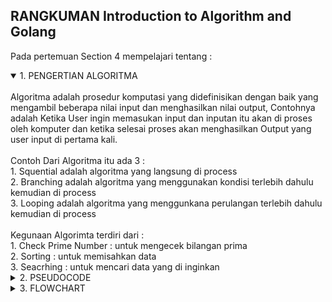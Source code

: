 ## RANGKUMAN Introduction to Algorithm and Golang

Pada pertemuan Section 4 mempelajari tentang :

<details open>
<summary>1. PENGERTIAN ALGORITMA</summary>
<br>
Algoritma adalah prosedur komputasi yang didefinisikan dengan baik yang mengambil beberapa nilai input dan menghasilkan nilai output, Contohnya adalah Ketika User ingin memasukan input dan inputan itu akan di proses oleh komputer dan ketika selesai proses akan menghasilkan Output yang user input di pertama kali.
<br>
<br>
Contoh Dari Algoritma itu ada 3 :
<br>
 1. Squential adalah algoritma yang langsung di process
   <br>
 2. Branching adalah algoritma yang menggunakan kondisi terlebih dahulu kemudian di process
   <br>
 3. Looping adalah algoritma yang menggunkana perulangan terlebih dahulu kemudian di process
<br>
<br>
Kegunaan Algorimta terdiri dari :
<br>
 1. Check Prime Number : untuk mengecek bilangan prima
   <br>
 2. Sorting            : untuk memisahkan data
   <br>
 3. Seacrhing          : untuk mencari data yang di inginkan
</details>

<details>
<summary>2. PSEUDOCODE</summary>
<br>
Pseudocode adalah deskripsi tingkat tinggi bersifat informal dan ringkas atas algoritma pemrograman komputer yang menggunakan konvensi struktural atas suatu bahasa pemrograman dengan tujuan untuk dibaca oleh manusia dan bukan mesin.
<br>
<br>
LUAS MENGHITUNG SEGITIGA :
<br>
1. INPUT `Alas` and `Tinggi`
<br>
2. CALCULATE `Luas = (Alas x Tinggi) / 2`
<br>
3. PRINT `Luas`
</details>

<details>
<summary>3. FLOWCHART</summary>
<br>
Flowchart adalah suatu bagan dengan simbol tertentu yang menggambarkan urutan proses secara detail, Flowchart pun banyak bentuknya dan cara penggunaannya.
<br>
<br>
Simbol - Simbol Flowchart :
<br>
-> Bentuk Oval(Terminator) = untuk memulai/mengakhiri pada proses flowchart
<br>
-> Bentuk PersegiPanjang(Processing) = untuk menunjukkan pengolahan yang dilakukan oleh komputer.
<br>
-> Bentuk JajarGenjang(Input/Output) = untuk menyatakan proses input dan output tanpa tergantung dengan jenis peralatanya.
<br>
-> Bentuk BelahKetupat(Decision) = untuk pemilihan proses berdasarkan kondisi yang ada/ditentukan.
<br>
-> Bentuk SegiEnam(Looping) = untuk menyatakan penyediaan tempat penyimpanan suatu pengolahan untuk memberi harga awal.
</details>
